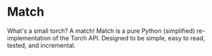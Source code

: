 # Match
What's a small torch? A match! Match is a pure Python (simplified) re-implementation of the Torch API. Designed to be simple, easy to read, tested, and incremental. 
